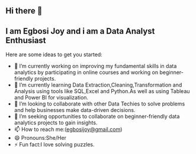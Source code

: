 ## Hi there 👋

## I am Egbosi Joy and i am a Data Analyst Enthusiast

Here are some ideas to get you started:

- 🔭 I’m currently working on improving my fundamental skills in data analytics by participating in online courses and working on beginner-friendly projects.
- 🌱 I’m currently learning Data Extraction,Cleaning,Transformation and Analysis using tools like SQL,Excel and Python.As well as using Tableau and Power BI for visualization.
- 👯 I’m looking to collaborate with other Data Techies to solve problems and help businesses make data-driven decisions.
- 🤔 I’m seeking opportunities to collaborate on beginner-friendly data analytics projects to gain insights.
- 📫 How to reach me:(egbosijoy@gmail.com)
- 😄 Pronouns:She/Her
- ⚡ Fun fact:I love solving puzzles.

